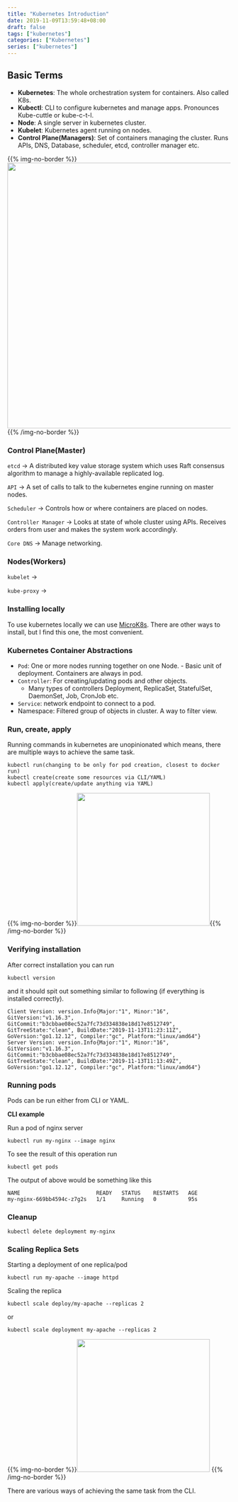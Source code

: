 ```yaml
---
title: "Kubernetes Introduction"
date: 2019-11-09T13:59:48+08:00
draft: false
tags: ["kubernetes"]
categories: ["Kubernetes"]
series: ["kubernetes"]
---
```


## Basic Terms
- __Kubernetes__: The whole orchestration system for containers. Also called K8s.
- __Kubectl__: CLI to configure kubernetes and manage apps. Pronounces Kube-cuttle
           or kube-c-t-l.
- __Node__: A single server in kubernetes cluster.
- __Kubelet__: Kubernetes agent running on nodes.
- __Control Plane(Managers)__: Set of containers managing the cluster. Runs
  APIs, DNS, Database, scheduler, etcd, controller manager etc.

{{% img-no-border %}}<img name="Code" src="/images/blog/kubernetes/introduction/kube_basic.png" width='600px'/>{{% /img-no-border %}}

### Control Plane(Master)

`etcd` -> A distributed key value storage system which uses Raft consensus 
algorithm to manage a highly-available replicated log.

`API` -> A set of calls to talk to the kubernetes engine running on master nodes.

`Scheduler` -> Controls how or where containers are placed on nodes. 

`Controller Manager` -> Looks at state of whole cluster using APIs. Receives
orders from user and makes the system work accordingly.

`Core DNS` -> Manage networking.

### Nodes(Workers)

`kubelet` ->

`kube-proxy` -> 

### Installing locally

To use kubernetes locally we can use [MicroK8s][mik8]. There are other ways 
to install, but I find this one, the most convenient.

### Kubernetes Container Abstractions
- `Pod`: One or more nodes running together on one Node.
       - Basic unit of deployment. Containers are always in pod.
- `Controller`: For creating/updating pods and other objects.
    - Many types of controllers Deployment, ReplicaSet, StatefulSet,
      DaemonSet, Job, CronJob etc.
- `Service`: network endpoint to connect to a pod.
- Namespace: Filtered group of objects in cluster. A way to filter view.

### Run, create, apply

Running commands in kubernetes are unopinionated which means, there are
multiple ways to achieve the same task.

```
kubectl run(changing to be only for pod creation, closest to docker run)
kubectl create(create some resources via CLI/YAML)
kubectl apply(create/update anything via YAML)
```

{{% img-no-border %}}<img name="Pods" src="/images/blog/kubernetes/introduction/pods.svg" width='300px'/>{{% /img-no-border %}}

### Verifying installation

After correct installation you can run 

```shell
kubectl version
```

and it should spit out something similar to following 
(if everything is installed correctly).

```
Client Version: version.Info{Major:"1", Minor:"16", GitVersion:"v1.16.3", GitCommit:"b3cbbae08ec52a7fc73d334838e18d17e8512749", GitTreeState:"clean", BuildDate:"2019-11-13T11:23:11Z", GoVersion:"go1.12.12", Compiler:"gc", Platform:"linux/amd64"}
Server Version: version.Info{Major:"1", Minor:"16", GitVersion:"v1.16.3", GitCommit:"b3cbbae08ec52a7fc73d334838e18d17e8512749", GitTreeState:"clean", BuildDate:"2019-11-13T11:13:49Z", GoVersion:"go1.12.12", Compiler:"gc", Platform:"linux/amd64"}
```

### Running pods
Pods can be run either from CLI or YAML.

__CLI example__

Run a pod of nginx server

```shell
kubectl run my-nginx --image nginx
```
To see the result of this operation
run

```shell
kubectl get pods
```

The output of above would be something like this
```
NAME                        READY   STATUS    RESTARTS   AGE
my-nginx-669bb4594c-z7g2s   1/1     Running   0          95s
```

### Cleanup
```shell
kubectl delete deployment my-nginx
```

### Scaling Replica Sets

Starting a deployment of one replica/pod

```shell
kubectl run my-apache --image httpd
```

Scaling the replica 

```shell
kubectl scale deploy/my-apache --replicas 2
```

or

```shell
kubectl scale deployment my-apache --replicas 2
```

{{% img-no-border %}}<img name="Replica" 
  src="/images/blog/kubernetes/introduction/replica.svg" 
  width='300px'/>
{{% /img-no-border %}}

There are various ways of achieving the same task from the CLI.

[mik8]: https://microk8s.io/#get-started
